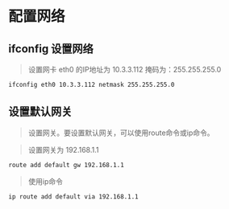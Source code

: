 # 配置网络

## ifconfig 设置网络

> 设置网卡 eth0 的IP地址为 10.3.3.112 掩码为：255.255.255.0

```sh
ifconfig eth0 10.3.3.112 netmask 255.255.255.0
```



## 设置默认网关

> 设置网关。要设置默认网关，可以使用route命令或ip命令。

> 设置网关为 192.168.1.1

```sh
route add default gw 192.168.1.1
```

> 使用ip命令

```sh
ip route add default via 192.168.1.1
```

